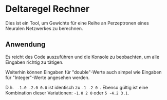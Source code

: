 # Deltaregel Rechner
Dies ist ein Tool, um Gewichte für eine Reihe an Perzeptronen eines Neuralen Netzwerkes zu berechnen.

## Anwendung
Es reicht des Code auszuführen und die Konsole zu beobachten, um alle Eingaben richtig zu tätigen.

Weiterhin können Eingaben für "double"-Werte auch simpel wie Eingaben für "Integer"-Werte angesehen werden.

D.h. ``` -1.0 -2.0 0.0``` ist identisch zu ```-1 -2 0 ```. Ebenso gültig ist eine Kombination dieser Variationen:  ```-1.0 2 0``` oder ``` 5 -4.2 3.1 ```.
